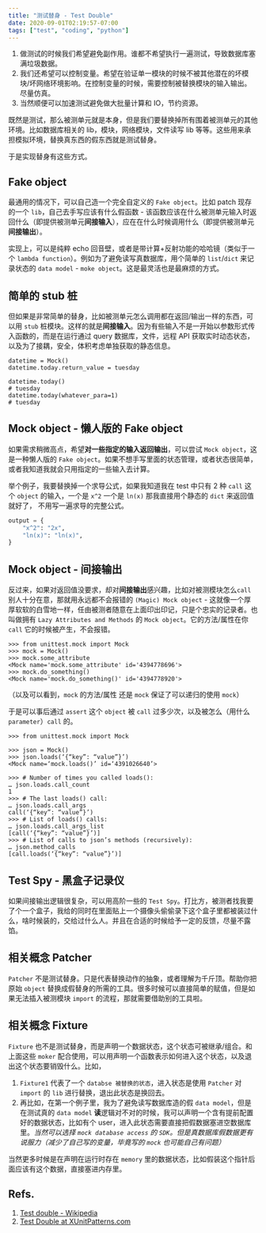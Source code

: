 ```yaml
---
title: "测试替身 - Test Double"
date: 2020-09-01T02:19:57-07:00
tags: ["test", "coding", "python"]
---
```



1. 做测试的时候我们希望避免副作用。谁都不希望执行一遍测试，导致数据库塞满垃圾数据。
2. 我们还希望可以控制变量。希望在验证单一模块的时候不被其他潜在的坏模块/坏网络环境影响。在控制变量的时候，需要控制被替换模块的输入输出。尽量仿真。
3. 当然顺便可以加速测试避免做大批量计算和 IO，节约资源。

既然是测试，那么被测单元就是本身，但是我们要替换掉所有围着被测单元的其他环境。比如数据库相关的 lib，模块，网络模块，文件读写 lib 等等。这些用来承担模拟环境，替换真东西的假东西就是测试替身。

于是实现替身有这些方式。

## Fake object

最通用的情况下，可以自己造一个完全自定义的 `Fake object`。比如 patch 现存的一个 `lib`，自己去手写应该有什么假函数 - 该函数应该在什么被测单元输入时返回什么（即提供被测单元**间接输入**），应在在什么时候调用什么（即提供被测单元**间接输出**）。


实现上，可以是纯粹 echo 回音壁，或者是带计算+反射功能的哈哈镜（类似于一个 `lambda function`）。例如为了避免读写真数据库，用个简单的 `list`/`dict` 来记录状态的 `data model` - `moke object`。这是最灵活也是最麻烦的方式。

## 简单的 stub 桩

但如果是非常简单的替身，比如被测单元怎么调用都在返回/输出一样的东西，可以用 `stub` 桩模块。这样的就是**间接输入**。因为有些输入不是一开始以参数形式传入函数的，而是在运行通过 query 数据库，文件，远程 API 获取实时动态状态，以及为了接耦，安全，体积考虑单独获取的静态信息。

```python3
datetime = Mock()
datetime.today.return_value = tuesday

datetime.today()
# tuesday
datetime.today(whatever_para=1)
# tuesday
```

## Mock object - 懒人版的 Fake object

如果需求稍微高点，希望**对一些指定的输入返回输出**，可以尝试 `Mock object`，这是一种懒人版的 `Fake object`。如果不想手写里面的状态管理，或者状态很简单，或者我知道我就会只用指定的一些输入去计算。

举个例子，我要替换掉一个求导公式，如果我知道我在 test 中只有 2 种 `call` 这个 `object` 的输入，一个是 `x^2` 一个是 `ln(x)` 那我直接用个静态的 `dict` 来返回值就好了， 不用写一遍求导的完整公式。

```python
output = {
    "x^2": "2x",
    "ln(x)": "ln(x)",
}
```

## Mock object - 间接输出

反过来，如果对返回值没要求，却对**间接输出**感兴趣，比如对被测模块怎么`call` 别人十分在意，那就用永远都不会报错的 `(Magic) Mock object` - 这就像一个厚厚软软的白雪地一样，任由被测者随意在上面印出印记，只是个忠实的记录者。也叫做拥有 `Lazy Attributes and Methods` 的 `Mock object`。它的方法/属性在你 `call` 它的时候被产生，不会报错。

```python3
>>> from unittest.mock import Mock
>>> mock = Mock()
>>> mock.some_attribute
<Mock name='mock.some_attribute' id='4394778696'>
>>> mock.do_something()
<Mock name='mock.do_something()' id='4394778920'>
```
（以及可以看到，`mock` 的方法/属性 还是 `mock` 保证了可以递归的使用 `mock`）


于是可以事后通过 `assert` 这个 `object` 被 `call` 过多少次，以及被怎么（用什么 `parameter`）`call` 的。

```python3
>>> from unittest.mock import Mock

>>> json = Mock()
>>> json.loads(‘{“key”: “value”}’)
<Mock name=‘mock.loads()’ id=‘4391026640’>

>>> # Number of times you called loads():
… json.loads.call_count
1
>>> # The last loads() call:
… json.loads.call_args
call(‘{“key”: “value”}’)
>>> # List of loads() calls:
… json.loads.call_args_list
[call(‘{“key”: “value”}’)]
>>> # List of calls to json’s methods (recursively):
… json.method_calls
[call.loads(‘{“key”: “value”}’)]
```

## Test Spy - 黑盒子记录仪

如果间接输出逻辑很复杂，可以用高阶一些的 `Test Spy`。打比方，被测者找我要了个一个盒子，我给的同时在里面贴上一个摄像头偷偷录下这个盒子里都被装过什么，啥时候装的，交给过什么人。并且在合适的时候给予一定的反馈，尽量不露馅。

## 相关概念 Patcher

`Patcher` 不是测试替身。只是代表替换动作的抽象，或者理解为千斤顶。帮助你把原始 `object` 替换成假替身的所需的工具。很多时候可以直接简单的赋值，但是如果无法插入被测模块 `import` 的流程，那就需要借助别的工具啦。

## 相关概念 Fixture

`Fixture` 也不是测试替身，而是声明一个数据状态，这个状态可被继承/组合。和上面这些 `moker` 配合使用，可以用声明一个函数表示如何进入这个状态，以及退出这个状态要销毁什么。比如，
1. `Fixture1` 代表了一个 `databse 被替换的状态`，进入状态是使用 `Patcher` 对 `import` 的 `lib` 进行替换，退出此状态是换回去。
2. 再比如，在第一个例子里，我为了避免读写数据库造的假 `data model`，但是在测试真的 `data model` **读**逻辑对不对的时候，我可以声明一个含有提前配置好的数据状态，比如有个 user，进入此状态需要直接把假数据塞进空数据库里。*当然可以选择 `mock database access` 的 `SDK`。但是真数据库假数据更有说服力（减少了自己写的变量，毕竟写的 `mock` 也可能自己有问题）*

当然更多时候是在声明在运行时存在 `memory` 里的数据状态，比如假装这个指针后面应该有这个数据，直接塞进内存里。

## Refs.

1. [Test double - Wikipedia](https://en.wikipedia.org/wiki/Test_double)
2. [Test Double at XUnitPatterns.com](http://xunitpatterns.com/Test%20Double.html)